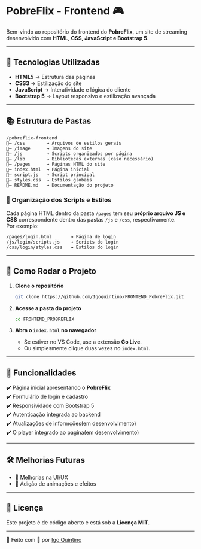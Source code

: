 # PobreFlix - Frontend 🎮

Bem-vindo ao repositório do frontend do **PobreFlix**, um site de streaming desenvolvido com **HTML, CSS, JavaScript e Bootstrap 5**.

---

## 📌 Tecnologias Utilizadas

- **HTML5** → Estrutura das páginas  
- **CSS3** → Estilização do site  
- **JavaScript** → Interatividade e lógica do cliente  
- **Bootstrap 5** → Layout responsivo e estilização avançada  

---

## 📚 Estrutura de Pastas

```
/pobreflix-frontend
— /css        → Arquivos de estilos gerais
— /image      → Imagens do site
— /js         → Scripts organizados por página
— /lib        → Bibliotecas externas (caso necessário)
— /pages      → Páginas HTML do site
— index.html  → Página inicial
— script.js   → Script principal
— styles.css  → Estilos globais
— README.md   → Documentação do projeto
```

### 📌 Organização dos Scripts e Estilos

Cada página HTML dentro da pasta `/pages` tem seu **próprio arquivo JS e CSS** correspondente dentro das pastas `/js` e `/css`, respectivamente.  
Por exemplo:

```
/pages/login.html       → Página de login
/js/login/scripts.js    → Scripts do login
/css/login/styles.css   → Estilos do login
```

---

## 🚀 Como Rodar o Projeto

1. **Clone o repositório**  
   ```sh
   git clone https://github.com/Igoquintino/FRONTEND_PobreFlix.git
   ```
   
2. **Acesse a pasta do projeto**  
   ```sh
   cd FRONTEND_PROBREFLIX
   ```
   
3. **Abra o `index.html` no navegador**  
   - Se estiver no VS Code, use a extensão **Go Live**.  
   - Ou simplesmente clique duas vezes no `index.html`.

---

## 📌 Funcionalidades

✔️ Página inicial apresentando o **PobreFlix**  
✔️ Formulário de login e cadastro  
✔️ Responsividade com Bootstrap 5  
✔️ Autenticação integrada ao backend  
✔️ Atualizações de informções(em desenvolvimento)  
✔️ O player integrado ao pagina(em desenvolvimento)

---

## 🛠️ Melhorias Futuras

- 🔹 Melhorias na UI/UX  
- 🔹 Adição de animações e efeitos  

---

## 🐜 Licença

Este projeto é de código aberto e está sob a **Licença MIT**.

---

🚀 Feito com 💙 por [Igo Quintino](https://github.com/Igoquintino)

